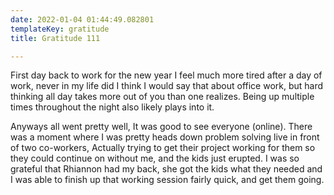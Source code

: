```yaml
---
date: 2022-01-04 01:44:49.082801
templateKey: gratitude
title: Gratitude 111

---
```


First day back to work for the new year I feel much more tired after a day of
work, never in my life did I think I would say that about office work, but hard
thinking all day takes more out of you than one realizes.  Being up multiple
times throughout the night also likely plays into it.

Anyways all went pretty well, It was good to see everyone (online).  There was a
moment where I was pretty heads down problem solving live in front of two
co-workers, Actually trying to get their project working for them so they could
continue on without me, and the kids just erupted.  I was so grateful that
Rhiannon had my back, she got the kids what they needed and I was able to finish
up that working session fairly quick, and get them going.
